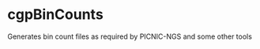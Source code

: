 cgpBinCounts
============

Generates bin count files as required by PICNIC-NGS and some other tools
